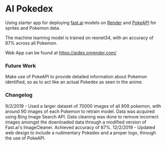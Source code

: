 # AI Pokedex 
Using starter app for deploying [fast.ai](https://www.fast.ai) models on [Render](https://render.com) and [PokeAPI](https://pokeapi.co/) for sprites and Pokemon data. 

The machine learning model is trained on resnet34, with an accuracy of 87% across all Pokemon. 

Web App can be found at https://aidex.onrender.com/

### Future Work
Make use of PokeAPI to provide detailed information about Pokemon identified, so as to act like an actual Pokedex as seen in the anime. 

### Changelog
9/2/2019 - Used a larger dataset of 70000 images of all 809 pokemon, with around 90 images of each Pokemon to retrain model. Data was acquired using Bing Image Search API. Data cleaning was done to remove incorrect images amongst the downloaded data through a modified version of Fast.ai's ImageCleaner. Achieved accuracy of 87%.
12/2/2019 - Updated web design to include a rudimentary Pokedex and a proper logo, through the use of PokeAPI.
